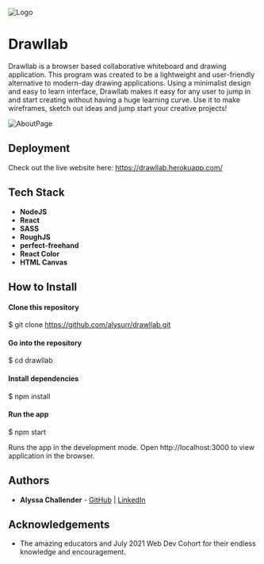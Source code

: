 ![Logo](https://imgur.com/HgFZrxO.png)

# Drawllab

Drawllab is a browser based collaborative whiteboard and drawing application. This program was created to be a lightweight and user-friendly alternative to modern-day drawing applications. Using a minimalist design and easy to learn interface, Drawllab makes it easy for any user to jump in and start creating without having a huge learning curve.
Use it to make wireframes, sketch out ideas and jump start your creative projects!

![AboutPage](https://i.imgur.com/DZhBzM5.png)

## Deployment

Check out the live website here: https://drawllab.herokuapp.com/

## Tech Stack

- **NodeJS**
- **React**
- **SASS**
- **RoughJS**
- **perfect-freehand**
- **React Color**
- **HTML Canvas**

## How to Install

#### Clone this repository

$ git clone https://github.com/alysurr/drawllab.git

#### Go into the repository

$ cd drawllab

#### Install dependencies

$ npm install

#### Run the app

$ npm start

Runs the app in the development mode.
Open http://localhost:3000 to view application in the browser.

## Authors

- **Alyssa Challender** - [GitHub](https://github.com/alysurr) | [LinkedIn](https://www.linkedin.com/in/alysurr/)

## Acknowledgements

- The amazing educators and July 2021 Web Dev Cohort for their endless knowledge and encouragement.
